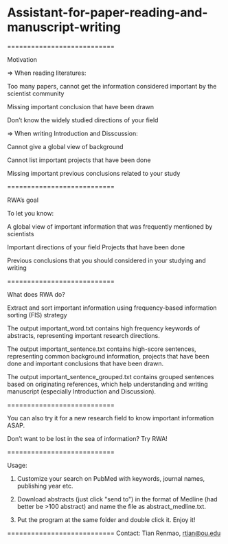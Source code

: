 # Assistant-for-paper-reading-and-manuscript-writing

 ===========================
 
Motivation

=> When reading literatures: 

Too many papers, cannot get the information considered important by the scientist community

Missing important conclusion that have been drawn 

Don’t know the widely studied directions of your field 

=> When writing Introduction and Disscussion: 

Cannot give a global view of background 

Cannot list important projects that have been done 

Missing important previous conclusions related to your study

 ===========================
 
RWA’s goal

To let you know: 

A global view of important information that was frequently mentioned by scientists

Important directions of your field Projects that have been done 

Previous conclusions that you should considered in your studying and writing

 ===========================
 
What does RWA do?

Extract and sort important information using frequency-based information sorting (FIS) strategy

The output important_word.txt contains high frequency keywords of abstracts, representing important research directions.

The output important_sentence.txt contains high-score sentences, representing common background information, projects that have been done and important conclusions that have been drawn.

The output important_sentence_grouped.txt contains grouped sentences based on originating references, which help understanding and writing manuscript (especially Introduction and Discussion).

 ===========================
 
You can also try it for a new research field to know important information ASAP.


Don’t want to be lost in the sea of information? Try RWA!

 ===========================
 
 Usage:
 
1. Customize your search on PubMed with keywords, journal names, publishing year etc.

2. Download abstracts (just click "send to") in the format of Medline (had better be >100 abstract) and name the file as abstract_medline.txt.

3. Put the program at the same folder and double click it. Enjoy it!

===========================
Contact: Tian Renmao, rtian@ou.edu
